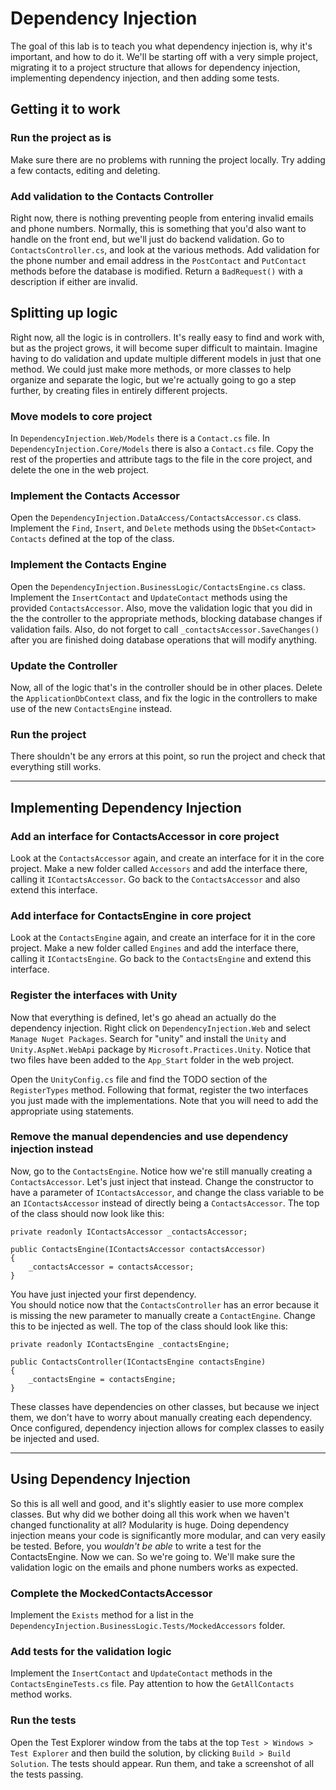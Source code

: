 # Dependency Injection
The goal of this lab is to teach you what dependency injection is, why it's important, and how to do it.
We'll be starting off with a very simple project, migrating it to a project structure that allows for dependency injection, implementing dependency injection, and then adding some tests.

## Getting it to work

### Run the project as is  
Make sure there are no problems with running the project locally. Try adding a few contacts, editing and deleting.

### Add validation to the Contacts Controller  
Right now, there is nothing preventing people from entering invalid emails and phone numbers. Normally, this is something that you'd also want to handle on the front end, but we'll just do backend validation. Go to `ContactsController.cs`, and look at the various methods. Add validation for the phone number and email address in the `PostContact` and `PutContact` methods before the database is modified. Return a `BadRequest()` with a description if either are invalid.

## Splitting up logic
Right now, all the logic is in controllers. It's really easy to find and work with, but as the project grows, it will become super difficult to maintain. Imagine having to do validation and update multiple different models in just that one method. We could just make more methods, or more classes to help organize and separate the logic, but we're actually going to go a step further, by creating files in entirely different projects. 

### Move models to core project
In `DependencyInjection.Web/Models` there is a `Contact.cs` file. In `DependencyInjection.Core/Models` there is also a `Contact.cs` file. Copy the rest of the properties and attribute tags to the file in the core project, and delete the one in the web project.

### Implement the Contacts Accessor
Open the `DependencyInjection.DataAccess/ContactsAccessor.cs` class. Implement the `Find`, `Insert`, and `Delete` methods using the `DbSet<Contact> Contacts` defined at the top of the class.

### Implement the Contacts Engine
Open the `DependencyInjection.BusinessLogic/ContactsEngine.cs` class. Implement the `InsertContact` and `UpdateContact` methods using the provided `ContactsAccessor`. Also, move the validation logic that you did in the the controller to the appropriate methods, blocking database changes if validation fails. Also, do not forget to call `_contactsAccessor.SaveChanges()` after you are finished doing database operations that will modify anything.

### Update the Controller
Now, all of the logic that's in the controller should be in other places. Delete the `ApplicationDbContext` class, and fix the logic in the controllers to make use of the new `ContactsEngine` instead.

### Run the project
There shouldn't be any errors at this point, so run the project and check that everything still works.

---

## Implementing Dependency Injection

### Add an interface for ContactsAccessor in core project
Look at the `ContactsAccessor` again, and create an interface for it in the core project. Make a new folder called `Accessors` and add the interface there, calling it `IContactsAccessor`.
Go back to the `ContactsAccessor` and also extend this interface.

### Add interface for ContactsEngine in core project
Look at the `ContactsEngine` again, and create an interface for it in the core project. Make a new folder called `Engines` and add the interface there, calling it `IContactsEngine`.
Go back to the `ContactsEngine` and extend this interface. 

### Register the interfaces with Unity
Now that everything is defined, let's go ahead an actually do the dependency injection. Right click on `DependencyInjection.Web` and select `Manage Nuget Packages`. Search for "unity" and install the `Unity` and `Unity.AspNet.WebApi` package by `Microsoft.Practices.Unity`.
Notice that two files have been added to the `App_Start` folder in the web project. 

Open the `UnityConfig.cs` file and find the TODO section of the `RegisterTypes` method. Following that format, register the two interfaces you just made with the implementations. Note that you will need to add the appropriate using statements.


### Remove the manual dependencies and use dependency injection instead
Now, go to the `ContactsEngine`. Notice how we're still manually creating a `ContactsAccessor`. Let's just inject that instead. Change the constructor to have a parameter of `IContactsAccessor`, and change the class variable to be an `IContactsAccessor` instead of directly being a `ContactsAccessor`. 
The top of the class should now look like this:
``` 
private readonly IContactsAccessor _contactsAccessor;

public ContactsEngine(IContactsAccessor contactsAccessor)
{
    _contactsAccessor = contactsAccessor;
}
```
You have just injected your first dependency.  
You should notice now that the `ContactsController` has an error because it is missing the new parameter to manually create a `ContactEngine`. Change this to be injected as well. The top of the class should look like this: 
```
private readonly IContactsEngine _contactsEngine;

public ContactsController(IContactsEngine contactsEngine)
{
    _contactsEngine = contactsEngine;
}
```     

These classes have dependencies on other classes, but because we inject them, we don't have to worry about manually creating each dependency. Once configured, dependency injection allows for complex classes to easily be injected and used.

---

## Using Dependency Injection
So this is all well and good, and it's slightly easier to use more complex classes. But why did we bother doing all this work when we haven't changed functionality at all? 
Modularity is huge. Doing dependency injection means your code is significantly more modular, and can very easily be tested. Before, you *wouldn't be able* to write a test for the ContactsEngine. Now we can. So we're going to. We'll make sure the validation logic on the emails and phone numbers works as expected.

### Complete the MockedContactsAccessor
Implement the `Exists` method for a list in the `DependencyInjection.BusinessLogic.Tests/MockedAccessors` folder.

### Add tests for the validation logic
Implement the `InsertContact` and `UpdateContact` methods in the `ContactsEngineTests.cs` file. Pay attention to how the `GetAllContacts` method works.

### Run the tests
Open the Test Explorer window from the tabs at the top `Test > Windows > Test Explorer` and then build the solution, by clicking `Build > Build Solution`. The tests should appear. Run them, and take a screenshot of all the tests passing.